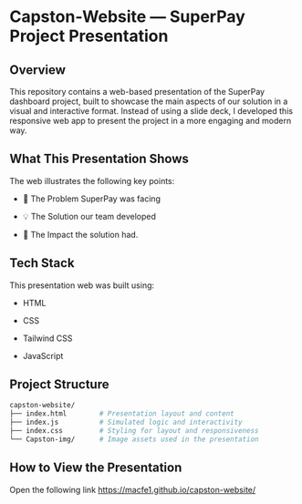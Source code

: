 # Capston‑Website — SuperPay Project Presentation

## Overview

This repository contains a web-based presentation of the SuperPay dashboard project, built to showcase the main aspects of our solution in a visual and interactive format. Instead of using a slide deck, I developed this responsive web app to present the project in a more engaging and modern way.

## What This Presentation Shows

The web illustrates the following key points:

- 🧩 The Problem SuperPay was facing

- 💡 The Solution our team developed

- 🚀 The Impact the solution had.


## Tech Stack

This presentation web was built using:

- HTML

- CSS

- Tailwind CSS

- JavaScript


## Project Structure

```bash
capston-website/
├── index.html        # Presentation layout and content
├── index.js          # Simulated logic and interactivity
├── index.css         # Styling for layout and responsiveness
└── Capston-img/      # Image assets used in the presentation
```

## How to View the Presentation

Open the following link https://macfe1.github.io/capston-website/
